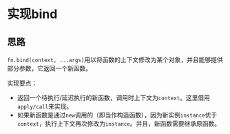 # 实现bind

## 思路

`fn.bind(context, ...args)`用以将函数的上下文修改为某个对象，并且能够提供部分参数，它返回一个新函数。

实现要点：

- 返回一个待执行/延迟执行的新函数，调用时上下文为`context`。这里借用`apply/call`来实现。
- 如果新函数是通过`new`调用的（即当作构造函数），因为新实例`instance`优于`context`，执行上下文再次修改为`instance`。并且，新函数需要继承原函数。

